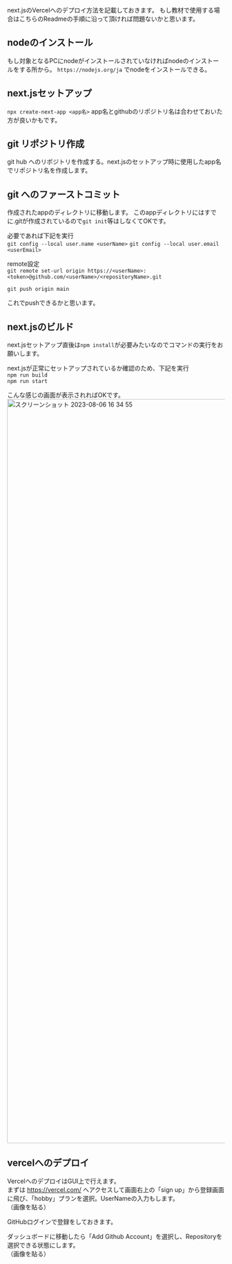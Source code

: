 
next.jsのVercelへのデプロイ方法を記載しておきます。
もし教材で使用する場合はこちらのReadmeの手順に沿って頂ければ問題ないかと思います。

## nodeのインストール

もし対象となるPCにnodeがインストールされていなければnodeのインストールをする所から。
`https://nodejs.org/ja` でnodeをインストールできる。

## next.jsセットアップ

`npx create-next-app <app名>`
app名とgithubのリポジトリ名は合わせておいた方が良いかもです。

## git リポジトリ作成

git hub へのリポジトリを作成する。next.jsのセットアップ時に使用したapp名でリポジトリ名を作成します。

## git へのファーストコミット

作成されたappのディレクトリに移動します。
このappディレクトリにはすでに.gitが作成されているので`git init`等はしなくてOKです。
  
必要であれば下記を実行  
`git config --local user.name <userName>`
`git config --local user.email <userEmail>`
  
remote設定  
`git remote set-url origin https://<userName>:<token>@github.com/<userName>/<repositoryName>.git`
  
`git push origin main`
  
これでpushできるかと思います。

## next.jsのビルド
next.jsセットアップ直後は`npm install`が必要みたいなのでコマンドの実行をお願いします。  

next.jsが正常にセットアップされているか確認のため、下記を実行  
`npm run build`  
`npm run start`  

こんな感じの画面が表示されればOKです。  
<img width="1719" alt="スクリーンショット 2023-08-06 16 34 55" src="https://github.com/monomonosu/teach-nextjs-deploy/assets/77572073/f5c2d309-e1f0-43f8-9447-e60bfd60376a">

## vercelへのデプロイ
VercelへのデプロイはGUI上で行えます。  
まずは https://vercel.com/ へアクセスして画面右上の「sign up」から登録画面に飛び、「hobby」プランを選択。UserNameの入力もします。  
（画像を貼る）  

GitHubログインで登録をしておきます。  
  
ダッシュボードに移動したら「Add Github Account」を選択し、Repositoryを選択できる状態にします。  
（画像を貼る）  


